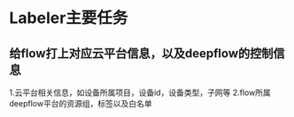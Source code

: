 Labeler主要任务
===================

给flow打上对应云平台信息，以及deepflow的控制信息
----

1.云平台相关信息，如设备所属项目，设备id，设备类型，子网等
2.flow所属deepflow平台的资源组，标签以及白名单
